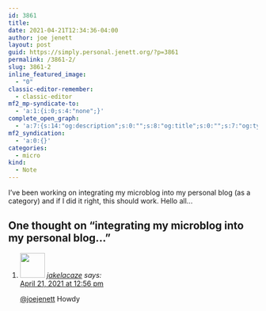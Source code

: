 ```yaml
---
id: 3861
title: 
date: 2021-04-21T12:34:36-04:00
author: joe jenett
layout: post
guid: https://simply.personal.jenett.org/?p=3861
permalink: /3861-2/
slug: 3861-2
inline_featured_image:
  - "0"
classic-editor-remember:
  - classic-editor
mf2_mp-syndicate-to:
  - 'a:1:{i:0;s:4:"none";}'
complete_open_graph:
  - 'a:7:{s:14:"og:description";s:0:"";s:8:"og:title";s:0:"";s:7:"og:type";s:0:"";s:12:"twitter:card";s:7:"summary";s:15:"twitter:creator";s:0:"";s:19:"twitter:description";s:0:"";s:8:"og:image";s:0:"";}'
mf2_syndication:
  - 'a:0:{}'
categories:
  - micro
kind:
  - Note
---
```

I’ve been working on integrating my microblog into my personal blog (as a category) and if I did it right, this should work. Hello all...

<h2 id="comments-title">One thought on “integrating my microblog into my personal blog...”		</h2>


<ol class="commentlist">
<li class="comment even thread-even depth-1 u-comment h-cite h-entry p-comment" id="li-comment-510">
<article id="comment-510" class="comment " itemprop="comment" itemscope="" itemtype="http://schema.org/Comment">
<footer>
<address class="comment-author p-author author vcard hcard h-card" itemprop="creator" itemscope="" itemtype="http://schema.org/Person">
<img alt="" src="https://micro.blog/jakelacaze/avatar.jpg" srcset="https://micro.blog/jakelacaze/avatar.jpg 2x" class="avatar avatar-50 photo avatar-default local-avatar u-photo" itemprop="image" loading="lazy" width="50" height="50">				<cite class="fn p-name" itemprop="name"><a href="https://micro.blog/jakelacaze" rel="external nofollow ugc" class="u-url url">jakelacaze</a></cite> <span class="says">says:</span>					</address>
<!-- .comment-author .vcard -->

<div class="comment-meta commentmetadata">
<a href="https://micro.blog/jakelacaze/11352178"><time class="updated published dt-updated dt-published" datetime="2021-04-21T12:56:05-04:00" itemprop="datePublished dateModified dateCreated">
April 21, 2021 at 12:56 pm						</time></a>
</div>
<!-- .comment-meta .commentmetadata -->
</footer>

<div class="comment-content e-content p-summary p-name" itemprop="text name description">
<p><a href="https://micro.blog/joejenett" rel="nofollow ugc">@joejenett</a> Howdy</p></div></article></li></ol>